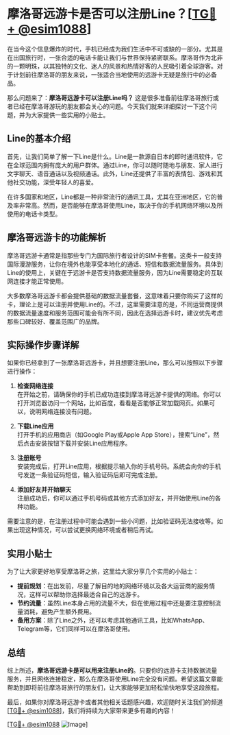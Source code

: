# 摩洛哥远游卡是否可以注册Line？[[TG💪+ @esim1088](https://t.me/s/esim1088)]

在当今这个信息爆炸的时代，手机已经成为我们生活中不可或缺的一部分。尤其是在出国旅行时，一张合适的电话卡能让我们与世界保持紧密联系。摩洛哥作为北非的一颗明珠，以其独特的文化、迷人的风景和热情好客的人民吸引着全球游客。对于计划前往摩洛哥的朋友来说，一张适合当地使用的远游卡无疑是旅行中的必备品。

那么问题来了：**摩洛哥远游卡可以注册Line吗？** 这是很多准备前往摩洛哥旅行或者已经在摩洛哥游玩的朋友都会关心的问题。今天我们就来详细探讨一下这个问题，并为大家提供一些实用的小贴士。

## Line的基本介绍

首先，让我们简单了解一下Line是什么。Line是一款源自日本的即时通讯软件，它在全球范围内拥有庞大的用户群体。通过Line，你可以随时随地与朋友、家人进行文字聊天、语音通话以及视频通话。此外，Line还提供了丰富的表情包、游戏和其他社交功能，深受年轻人的喜爱。

在许多国家和地区，Line都是一种非常流行的通讯工具，尤其在亚洲地区，它的普及率非常高。然而，是否能够在摩洛哥使用Line，取决于你的手机网络环境以及所使用的电话卡类型。

## 摩洛哥远游卡的功能解析

摩洛哥远游卡通常是指那些专门为国际旅行者设计的SIM卡套餐。这类卡一般支持国际漫游服务，让你在境外也能享受本地化的通话、短信和数据流量服务。具体到Line的使用上，关键在于远游卡是否支持数据流量服务，因为Line需要稳定的互联网连接才能正常使用。

大多数摩洛哥远游卡都会提供基础的数据流量套餐，这意味着只要你购买了这样的卡，理论上是可以注册并使用Line的。不过，这里需要注意的是，不同运营商提供的数据流量速度和服务范围可能会有所不同，因此在选择远游卡时，建议优先考虑那些口碑较好、覆盖范围广的品牌。

## 实际操作步骤详解

如果你已经拿到了一张摩洛哥远游卡，并且想要注册Line，那么可以按照以下步骤进行操作：

1. **检查网络连接**  
   在开始之前，请确保你的手机已成功连接到摩洛哥远游卡提供的网络。你可以打开浏览器访问一个网站，比如百度，看看是否能够正常加载网页。如果可以，说明网络连接没有问题。

2. **下载Line应用**  
   打开手机的应用商店（如Google Play或Apple App Store），搜索“Line”，然后点击安装按钮下载并安装Line应用程序。

3. **注册账号**  
   安装完成后，打开Line应用，根据提示输入你的手机号码。系统会向你的手机号发送一条验证码短信，输入验证码后即可完成注册。

4. **添加好友并开始聊天**  
   注册成功后，你可以通过手机号码或其他方式添加好友，并开始使用Line的各种功能。

需要注意的是，在注册过程中可能会遇到一些小问题，比如验证码无法接收等。如果出现这种情况，可以尝试更换网络环境或者稍后再试。

## 实用小贴士

为了让大家更好地享受摩洛哥之旅，这里给大家分享几个实用的小贴士：

- **提前规划**：在出发前，尽量了解目的地的网络环境以及各大运营商的服务情况，这样可以帮助你选择最适合自己的远游卡。
- **节约流量**：虽然Line本身占用的流量不大，但在使用过程中还是要注意控制流量消耗，避免产生额外费用。
- **备用方案**：除了Line之外，还可以考虑其他通讯工具，比如WhatsApp、Telegram等，它们同样可以在摩洛哥使用。

## 总结

综上所述，**摩洛哥远游卡是可以用来注册Line的**。只要你的远游卡支持数据流量服务，并且网络连接稳定，那么在摩洛哥使用Line完全没有问题。希望这篇文章能帮助到即将前往摩洛哥旅行的朋友们，让大家能够更加轻松愉快地享受这段旅程。

最后，如果你对摩洛哥远游卡或者其他相关话题感兴趣，欢迎随时关注我们的频道[[TG💪+ @esim1088](https://t.me/s/esim1088)]，我们将持续为大家带来更多有趣的内容！

[[TG💪+ @esim1088](https://t.me/s/esim1088) ![Image](https://i.postimg.cc/4NQfJmqS/Snipaste-2025-05-13-00-14-12.png)]